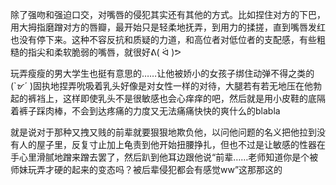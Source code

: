 除了强吻和强迫口交，对嘴唇的侵犯其实还有其他的方式。比如捏住对方的下巴，用大拇指磨蹭对方的唇瓣，最开始只是轻柔地抚弄，到用力的揉搓，直到嘴唇发红也没有停下来。这种不容反抗和质疑的力道，和高位者对低位者的支配感，有些粗糙的指尖和柔软脆弱的嘴唇，就很好ᕕ( ᐛ )ᕗ

玩弄瘦瘦的男大学生也挺有意思的……让他被娇小的女孩子绑住动弹不得之类的(`ᝫ´ )固执地捏弄吮吸着乳头好像是对女性一样的对待，大腿若有若无地压在他勃起的裤裆上，这样即使乳头不是很敏感也会心痒痒的吧，然后就是用小皮鞋的底隔着裤子踩肉棒，不会到达疼痛的力度又无法痛痛快快的爽什么的blabla

就是说对于那种又拽又贱的前辈就要狠狠地欺负他，以问他问题的名义把他拉到没有人的屋子里，反复寸止加上龟责到他开始扭腰挣扎，但也不过是让敏感的性器在手心里滑腻地蹭来蹭去罢了，然后趴到他耳边跟他说“前辈……老师知道你是个被师妹玩弄才硬的起来的变态吗？被后辈侵犯都会有感觉ww”这那那这的